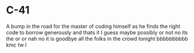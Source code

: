 # C-41
A bump in the road for the master of coding himself as he finds the right code to borrow generously and thats it I guess maybe possibly or not no its the or or nah no it is goodbye all the folks in the crowd tonight bbbbbbbbbb kmc tw I
